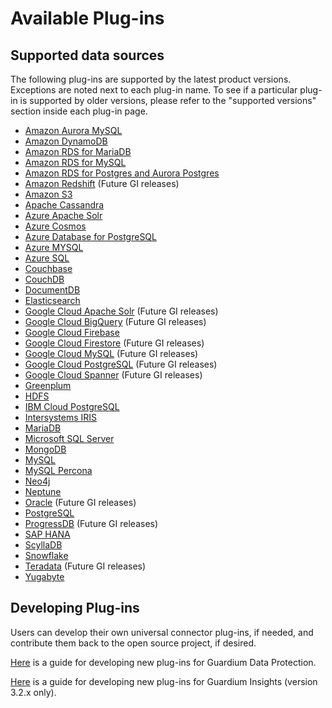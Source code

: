 # Available Plug-ins

## Supported data sources
The following plug-ins are supported by the latest product versions. Exceptions are noted next to each plug-in name.
To see if a particular plug-in is supported by older versions, please refer to the "supported versions" section inside each plug-in page.

* [Amazon Aurora MySQL](../filter-plugin/logstash-filter-aurora-mysql-guardium/README.md)
* [Amazon DynamoDB](../filter-plugin/logstash-filter-dynamodb-guardium/README.md)
* [Amazon RDS for MariaDB](../filter-plugin/logstash-filter-mariadb-aws-guardium/README.md)
* [Amazon RDS for MySQL](../filter-plugin/logstash-filter-mysql-aws-guardium/README.md)
* [Amazon RDS for Postgres and Aurora Postgres](../filter-plugin/logstash-filter-postgres-guardium/README.md)
* [Amazon Redshift](../filter-plugin/logstash-filter-redshift-aws-guardium/README.md) (Future GI releases)
* [Amazon S3](../filter-plugin/logstash-filter-s3-guardium/README.md)
* [Apache Cassandra](../filter-plugin/logstash-filter-cassandra-guardium/README.md)
* [Azure Apache Solr](../filter-plugin/logstash-filter-azure-apachesolr-guardium/README.md)
* [Azure Cosmos](../filter-plugin/logstash-filter-cosmos-azure-guardium/README.md)
* [Azure Database for PostgreSQL](../filter-plugin/logstash-filter-azure-postgresql-guardium/README.md)
* [Azure MYSQL](../filter-plugin/logstash-filter-mysql-azure-guardium/README.md)
* [Azure SQL](../filter-plugin/logstash-filter-azure-sql-guardium/README.md)
* [Couchbase](../filter-plugin/logstash-filter-couchbasedb-guardium/README.md)
* [CouchDB](../filter-plugin/logstash-filter-couchdb-guardium/README.md)
* [DocumentDB](../filter-plugin/logstash-filter-documentdb-aws-guardium/README.md)
* [Elasticsearch](../filter-plugin/logstash-filter-elasticsearch-guardium/README.md)
* [Google Cloud Apache Solr](../filter-plugin/logstash-filter-pubsub-apachesolr-guardium/README.md) (Future GI releases)
* [Google Cloud BigQuery](../filter-plugin/logstash-filter-pubsub-bigquery-guardium/README.md) (Future GI releases)
* [Google Cloud Firebase](../filter-plugin/logstash-filter-pubsub-firebase-realtime-guardium/README.md) 
* [Google Cloud Firestore](../filter-plugin/logstash-filter-pubsub-firestore-guardium/README.md) (Future GI releases)
* [Google Cloud MySQL](../filter-plugin/logstash-filter-pubsub-mysql-guardium/README.md) (Future GI releases)
* [Google Cloud PostgreSQL](../filter-plugin/logstash-filter-pubsub-postgresql-guardium/README.md) (Future GI releases)
* [Google Cloud Spanner](../filter-plugin/logstash-filter-pubsub-spanner-guardium/README.md) (Future GI releases)
* [Greenplum](../filter-plugin/logstash-filter-onPremGreenplumdb-guardium/README.md)
* [HDFS](../filter-plugin/logstash-filter-hdfs-guardium/README.md)
* [IBM Cloud PostgreSQL](../filter-plugin/logstash-filter-postgres-ibmcloud-guardium/README.md)
* [Intersystems IRIS](../filter-plugin/logstash-filter-intersystems-iris-guardium/README.md)
* [MariaDB](../filter-plugin/logstash-filter-mariadb-guardium/README.md)
* [Microsoft SQL Server](../filter-plugin/logstash-filter-mssql-guardium/MssqlOverJdbcPackage/README.md)
* [MongoDB](../filter-plugin/logstash-filter-mongodb-guardium/README.md)
* [MySQL](../filter-plugin/logstash-filter-mysql-guardium/README.md)
* [MySQL Percona](../filter-plugin/logstash-filter-mysql-percona-guardium/README.md)
* [Neo4j](../filter-plugin/logstash-filter-neo4j-guardium/README.md)
* [Neptune](../filter-plugin/logstash-filter-neptune-aws-guardium/README.md)
* [Oracle](../filter-plugin/logstash-filter-oua-guardium/README.md) (Future GI releases)
* [PostgreSQL](../filter-plugin/logstash-filter-onPremPostgres-guardium/README.md)
* [ProgressDB](../filter-plugin/logstash-filter-progressdb-guardium/README.md) (Future GI releases)
* [SAP HANA](../filter-plugin/logstash-filter-saphana-guardium/README.md)
* [ScyllaDB](../filter-plugin/logstash-filter-scylladb-guardium/README.md)
* [Snowflake](../filter-plugin/logstash-filter-snowflake-guardium/README.md)
* [Teradata](../filter-plugin/logstash-filter-teradatadb-guardium/README.md) (Future GI releases)
* [Yugabyte](../filter-plugin/logstash-filter-yugabyte-guardium/README.md)

## Developing Plug-ins
Users can develop their own universal connector plug-ins, if needed, and contribute them back to the open source project, if desired.

[Here](../docs/Guardium%20Data%20Protection/developing_plugins_gdp.md) is a guide for developing new plug-ins for Guardium Data Protection.

[Here](../docs/Guardium%20Insights/3.2.x/developing_plugins_gi.md) is a guide for developing new plug-ins for Guardium Insights (version 3.2.x only).
